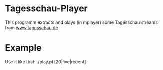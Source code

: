 # Tagesschau-Player

This programm extracts and plays (in mplayer) some Tagesschau streams from www.tagesschau.de

# Example
Use it like that:
./play.pl [20|live|recent]
